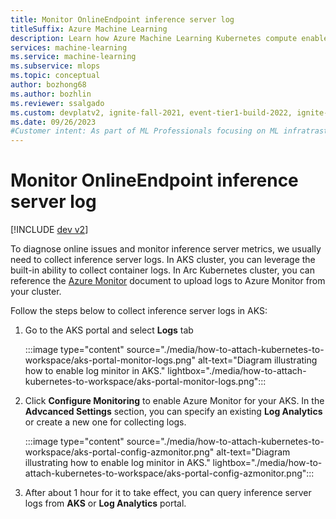 ```yaml
---
title: Monitor OnlineEndpoint inference server log
titleSuffix: Azure Machine Learning
description: Learn how Azure Machine Learning Kubernetes compute enable Azure Machine Learning across different infrastructures in cloud and on-premises
services: machine-learning
ms.service: machine-learning
ms.subservice: mlops
ms.topic: conceptual
author: bozhong68
ms.author: bozhlin
ms.reviewer: ssalgado
ms.custom: devplatv2, ignite-fall-2021, event-tier1-build-2022, ignite-2022
ms.date: 09/26/2023
#Customer intent: As part of ML Professionals focusing on ML infratrasture setup using self-managed compute, I want to understand what Kubernetes compute target is and why do I need it.
---
```


# Monitor OnlineEndpoint inference server log

[!INCLUDE [dev v2](includes/machine-learning-dev-v2.md)]

To diagnose online issues and monitor inference server metrics, we usually need to collect inference server logs. In AKS cluster, you can leverage the built-in ability to collect container logs. In Arc Kubernetes cluster, you can reference the [Azure Monitor](../azure-monitor/index.yml) document to upload logs to Azure Monitor from your cluster.


Follow the steps below to collect inference server logs in AKS:

1. Go to the AKS portal and select **Logs** tab

    :::image type="content" source="./media/how-to-attach-kubernetes-to-workspace/aks-portal-monitor-logs.png" alt-text="Diagram illustrating how to enable log minitor in AKS." lightbox="./media/how-to-attach-kubernetes-to-workspace/aks-portal-monitor-logs.png":::

1. Click **Configure Monitoring** to enable Azure Monitor for your AKS. In the **Advcanced Settings** section, you can specify an existing **Log Analytics** or create a new one for collecting logs.

    :::image type="content" source="./media/how-to-attach-kubernetes-to-workspace/aks-portal-config-azmonitor.png" alt-text="Diagram illustrating how to enable log minitor in AKS." lightbox="./media/how-to-attach-kubernetes-to-workspace/aks-portal-config-azmonitor.png":::

1. After about 1 hour for it to take effect, you can query inference server logs from **AKS** or **Log Analytics** portal.

